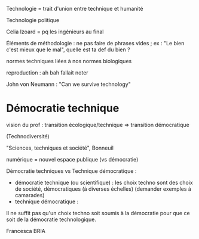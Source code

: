 
Technologie = trait d'union entre technique et humanité

Technologie politique

Celia Izoard = pq les ingénieurs au final

Éléments de méthodologie : ne pas faire de phrases vides
; ex : "Le bien c'est mieux que le mal", quelle est ta def du bien ?

normes techniques liées à nos normes biologiques

reproduction : ah bah fallait noter

John von Neumann : "Can we survive technology"

# Démocratie technique

vision du prof : transition écologique/technique => transition démocratique

(Technodiversité)

"Sciences, techniques et société", Bonneuil

numérique = nouvel espace publique
(vs démocratie)

Démocratie techniques vs Technique démocratique :

- démocratie technique (ou scientifique) : les choix techno sont des choix de
  société, démocratiques (à diverses échelles) (demander exemples à camarades)
- technique démocratique :

Il ne suffit pas qu'un choix techno soit soumis à la démocratie pour que ce
soit de la démocratie technologique.

Francesca BRIA

